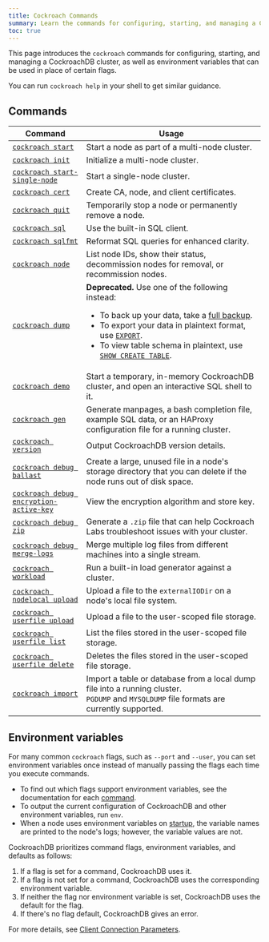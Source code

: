 ```yaml
---
title: Cockroach Commands
summary: Learn the commands for configuring, starting, and managing a CockroachDB cluster.
toc: true
---
```


This page introduces the `cockroach` commands for configuring, starting, and managing a CockroachDB cluster, as well as environment variables that can be used in place of certain flags.

You can run `cockroach help` in your shell to get similar guidance.


## Commands

Command | Usage
--------|----
[`cockroach start`](cockroach-start.html) | Start a node as part of a multi-node cluster.
[`cockroach init`](cockroach-init.html) | Initialize a multi-node cluster.
[`cockroach start-single-node`](cockroach-start-single-node.html) | Start a single-node cluster.
[`cockroach cert`](cockroach-cert.html) | Create CA, node, and client certificates.
[`cockroach quit`](cockroach-quit.html) | Temporarily stop a node or permanently remove a node.
[`cockroach sql`](cockroach-sql.html) | Use the built-in SQL client.
[`cockroach sqlfmt`](cockroach-sqlfmt.html) | Reformat SQL queries for enhanced clarity.
[`cockroach node`](cockroach-node.html) | List node IDs, show their status, decommission nodes for removal, or recommission nodes.
[`cockroach dump`](cockroach-dump.html) | **Deprecated.** Use one of the following instead:<ul><li>To back up your data, take a [full backup](take-full-and-incremental-backups.html).</li><li>To export your data in plaintext format, use [`EXPORT`](export.html).</li><li>To view table schema in plaintext, use [`SHOW CREATE TABLE`](show-create.html).</li></ul>
[`cockroach demo`](cockroach-demo.html) | Start a temporary, in-memory CockroachDB cluster, and open an interactive SQL shell to it.
[`cockroach gen`](cockroach-gen.html) | Generate manpages, a bash completion file, example SQL data, or an HAProxy configuration file for a running cluster.
[`cockroach version`](cockroach-version.html) | Output CockroachDB version details.
[`cockroach debug ballast`](cockroach-debug-ballast.html) | Create a large, unused file in a node's storage directory that you can delete if the node runs out of disk space.
[`cockroach debug encryption-active-key`](cockroach-debug-encryption-active-key.html) | View the encryption algorithm and store key.
[`cockroach debug zip`](cockroach-debug-zip.html) | Generate a `.zip` file that can help Cockroach Labs troubleshoot issues with your cluster.
[`cockroach debug merge-logs`](cockroach-debug-merge-logs.html) | Merge multiple log files from different machines into a single stream.
[`cockroach workload`](cockroach-workload.html) | Run a built-in load generator against a cluster.
[`cockroach nodelocal upload`](cockroach-nodelocal-upload.html) |  Upload a file to the `externalIODir` on a node's local file system.
[`cockroach userfile upload`](cockroach-userfile-upload.html)   |  Upload a file to the user-scoped file storage.
[`cockroach userfile list`](cockroach-userfile-list.html)       |  List the files stored in the user-scoped file storage.
[`cockroach userfile delete`](cockroach-userfile-delete.html)   |  Deletes the files stored in the user-scoped file storage.
[`cockroach import`](cockroach-import.html)   |  Import a table or database from a local dump file into a running cluster. `PGDUMP` and `MYSQLDUMP` file formats are currently supported.

## Environment variables

For many common `cockroach` flags, such as `--port` and `--user`, you can set environment variables once instead of manually passing the flags each time you execute commands.

- To find out which flags support environment variables, see the documentation for each [command](#commands).
- To output the current configuration of CockroachDB and other environment variables, run `env`.
- When a node uses environment variables on [startup](cockroach-start.html), the variable names are printed to the node's logs; however, the variable values are not.

CockroachDB prioritizes command flags, environment variables, and defaults as follows:

1. If a flag is set for a command, CockroachDB uses it.
2. If a flag is not set for a command, CockroachDB uses the corresponding environment variable.
3. If neither the flag nor environment variable is set, CockroachDB uses the default for the flag.
4. If there's no flag default, CockroachDB gives an error.

For more details, see [Client Connection Parameters](connection-parameters.html).
